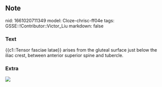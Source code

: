 ## Note
nid: 1661020711349
model: Cloze-chrisc-ff04e
tags: GSSE::!Contributor::Victor_Liu
markdown: false

### Text
{{c1::Tensor fasciae latae}} arises from the gluteal surface just below the iliac crest, between anterior superior spine and tubercle.

### Extra
<img src="paste-dfd0627b1ae6b4243dba79a7ed1b3495a1d9e6aa.jpg">
